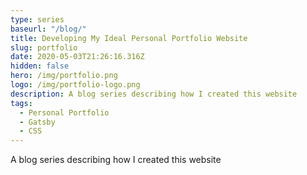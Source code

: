 ```yaml
---
type: series
baseurl: "/blog/"
title: Developing My Ideal Personal Portfolio Website
slug: portfolio
date: 2020-05-03T21:26:16.316Z
hidden: false
hero: /img/portfolio.png
logo: /img/portfolio-logo.png
description: A blog series describing how I created this website
tags:
  - Personal Portfolio
  - Gatsby
  - CSS
---
```


A blog series describing how I created this website
